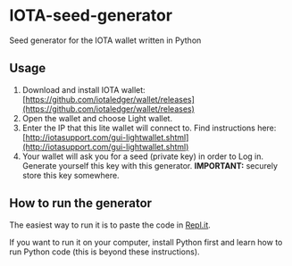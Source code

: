 # IOTA-seed-generator

Seed generator for the IOTA wallet written in Python

## Usage

1. Download and install IOTA wallet: [https://github.com/iotaledger/wallet/releases](https://github.com/iotaledger/wallet/releases)
2. Open the wallet and choose Light wallet.
3. Enter the IP that this lite wallet will connect to. Find instructions here: [http://iotasupport.com/gui-lightwallet.shtml](http://iotasupport.com/gui-lightwallet.shtml)
4. Your wallet will ask you for a seed (private key) in order to Log in. Generate yourself this key with this generator. **IMPORTANT:** securely store this key somewhere.

## How to run the generator

The easiest way to run it is to paste the code in [Repl.it](https://repl.it/JBVT).

If you want to run it on your computer, install Python first and learn how to run Python code (this is beyond these instructions).

